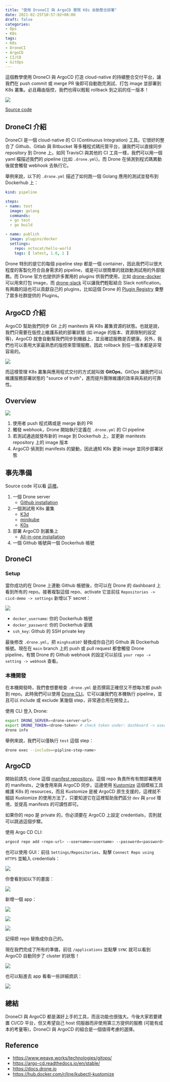 ```yaml
---
title: "使用 DroneCI 與 ArgoCD 實現 K8s 自動整合部署"
date: 2021-02-25T10:57:02+08:00
draft: false
categories:
- Ops
- K8s
tags:
- K8s
- DroneCI
- ArgoCD
- CI/CD
- GitOps
---
```


這個教學使用 DroneCI 與 ArgoCD 打造 cloud-native 的持續整合交付平台，讓我們在 push commit 或 merge PR 後即可自動跑完測試、打包 image 並部署到 K8s 叢集。必且藉由版控，我們也得以輕鬆 rollback 到之前的任一版本！

![](https://i.imgur.com/FygPEyK.png)
<!--more-->
[Source code](https://github.com/minghsu0107/cicd-demo)
## DroneCI 介紹
DroneCI 是一個 cloud-native 的 CI (Continuous Integration) 工具。它很好的整合了 Github、Gitlab 與 Bitbucket 等多種程式碼托管平台，讓我們可以直接同步 repository 到 Drone 上。如同 TravisCI 與其他的 CI 工具一樣，我們可以用一個 yaml 檔描述我們的 pipeline (比如 `.drone.yml`)，而 Drone 在偵測到程式碼異動後就會觸發 webhook 去執行它。

舉例來說，以下的 `.drone.yml` 描述了如何跑一個 Golang 應用的測試並發布到 Dockerhub 上：
```yaml
kind: pipeline

steps:
- name: test
  image: golang
  commands:
  - go test
  - go build

- name: publish
  image: plugins/docker
  settings:
    repo: octocat/hello-world
    tags: [ latest, 1.0, 1 ]
```

Drone 特別的是它的每個 pipeline step 都是一個 container，因此我們可以很大程度的客製化符合自身需求的 pipeline，或是可以很簡單的就啟動測試用的外部服務。而 Drone 官方也提供許多實用的 plugins 供我們使用，比如 [drone-docker](http://plugins.drone.io/drone-plugins/drone-docker/) 可以用來打包 image，而 [drone-slack](http://plugins.drone.io/drone-plugins/drone-slack/) 可以讓我們輕鬆結合 Slack notification。有興趣的話也可以貢獻自己的 plugins，比如這個 Drone 的 [Plugin Registry](http://plugins.drone.io) 彙整了眾多社群提供的 Plugins。
## ArgoCD 介紹
ArgoCD 幫助我們同步 Git 上的 manitests 與 K8s 叢集資源的狀態。也就是說，我們只需要在版控上維護系統的部署狀態 (如 image 的版本、資源限制的設定等)，ArgoCD 就會自動幫我們同步到機器上，並且確認服務是否健康。另外，我們也可以善用大家最熟悉的版控來管理服務，因此 rollback 到任一版本都是非常容易的。

![](https://argoproj.github.io/argo-cd/assets/argocd-ui.gif)

而這樣管理 K8s 叢集與應用程式交付的方式就叫做 **GitOps**。GitOps 讓我們可以維護服務部署狀態的 "source of truth"，進而提升團隊維護的效率與系統的可靠性。
## Overview
![](https://i.imgur.com/FygPEyK.png)

1. 使用者 push 程式碼或是 merge 新的 PR
2. 觸發 webhook，Drone 開始執行定義在 `.drone.yml` 的 CI pipeline
3. 若測試通過就發布新的 image 到 Dockerhub 上，並更新 manitests repository 上的 image 版本
4. ArgoCD 偵測到 manifests 的變動，因此通知 K8s 更新 image 並同步部署狀態
## 事先準備
Source code 可以看 [這裡](https://github.com/minghsu0107/cicd-demo)。

1. 一個 Drone server
    - [Github installation](https://docs.drone.io/server/provider/github/)
2. 一個測試用 K8s 叢集
    - [K3d](https://k3d.io)
    - [minikube](https://minikube.sigs.k8s.io/docs/start/)
    - [K0s](https://github.com/k0sproject/k0s)
3. 部署 ArgoCD 到叢集上
    - [All-in-one installation](https://argo-cd.readthedocs.io/en/stable/getting_started/#1-install-argo-cd)
4. 一個 Github 帳號與一個 Dockerhub 帳號

## DroneCI
### Setup
當你成功的在 Drone 上連動 Github 帳號後，你可以在 Drone 的 dashboard 上看到所有的 repo。接著複製這個 repo、activate 它並前往 `Repositories -> cicd-demo -> settings` 新增以下 secret：

![](https://user-images.githubusercontent.com/50090692/111301242-f04c2e80-868c-11eb-9945-c2de30b0ee92.png)

- `docker_username`: 你的 Dockerhub 帳號
- `docker_password`: 你的 Dockerhub 密碼
- `ssh_key`: Github 的 SSH private key


最後修改 `.drone.yml`，把 `minghsu0107` 替換成你自己的 Github 與 Dockerhub 帳號。現在在 `main` branch 上的 push 或 pull request 都會觸發 Drone pipeline，有關 Drone 的 Github webhook 的設定可以前往  `your repo -> setting -> webhook` 查看。
### 本機開發
在本機開發時，我們會想要檢查 `.drone.yml` 是否撰寫正確但又不想每次都 push 到 repo。此時我們可以使用 [Drone CLI](https://docs.drone.io/cli/install/)。它可以讓我們在本機執行 pipeline，並且可以 include 或 exclude 某幾個 step，非常適合用在開發上。

使用 CLI 登入 Drone:
```bash
export DRONE_SERVER=<drone-server-url>
export DRONE_TOKEN=<drone-token> # check token under: dashboard -> user setting
drone info
```
舉例來說，我們可以僅執行 `test` 這個 step：
```bash
drone exec --include=<pipline-step-name>
```
## ArgoCD
開始前請先 clone 這個 [manifest repository](https://github.com/minghsu0107/cicd-demo-manifests)。這個 repo 負責所有有關部署應用的 manifests，之後會用來與 ArgoCD 同步。這邊使用 [Kustomize](https://github.com/kubernetes-sigs/kustomize) 這個模板工具維護 K8s 的 resources，而且 Kustomize 是被 ArgoCD 原生支援的，這裡就不細談 Kustomize 的使用方法了，只要知道它在這裡幫助我們區分 `dev` 與 `prod` 環境，並提高 manifests 的可讀性即可。


如果你的 repo 是 private 的，你必須要在 ArgoCD 上設定 credentials，否則就可以跳過這個步驟。

使用 Argo CD CLI:
```bash
argocd repo add <repo-url> --username=<username> --password=<password>
```
也可以使用 GUI：前往 `Settings/Repositories`、點擊 `Connect Repo using HTTPS` 並輸入 credentials：

![](https://i.imgur.com/UAyNkte.png)

你會看到如以下的畫面：

![](https://i.imgur.com/XaMezBA.png)

新增一個 app：

![](https://i.imgur.com/gOD9h1b.png)

![](https://i.imgur.com/8XlNtDL.png)

![](https://i.imgur.com/JK76lnT.png)

記得把 repo 替換成你自己的。

現在我們完成了所有的準備，前往 `/applications` 並點擊 `SYNC` 就可以看到 ArgoCD 自動同步了 cluster 的狀態！

![](https://i.imgur.com/RVH5QtL.png)

也可以點進去 app 看看一些詳細資訊：

![](https://i.imgur.com/pconXQR.png)
## 總結
DroneCI 與 ArgoCD 都是滿好上手的工具，而且功能也很強大。今後大家若要建置 CI/CD 平台，但又希望自己 host 伺服器而非使用第三方提供的服務 (可能有成本的考量等)，DroneCI 與 ArgoCD 的組合是一個值得考慮的選擇。
## Reference
- https://www.weave.works/technologies/gitops/
- https://argo-cd.readthedocs.io/en/stable/
- https://docs.drone.io
- https://hub.docker.com/r/line/kubectl-kustomize


